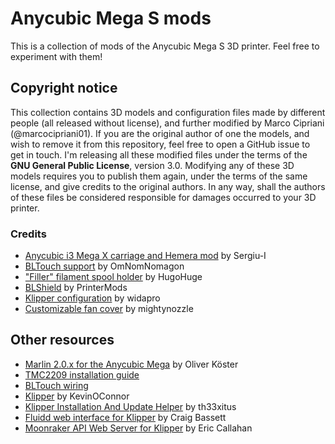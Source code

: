 # Anycubic Mega S mods

This is a collection of mods of the Anycubic Mega S 3D printer. Feel free to experiment with them!

## Copyright notice

This collection contains 3D models and configuration files made by different people (all released without license), and further modified by Marco Cipriani (@marcocipriani01). If you are the original author of one the models, and wish to remove it from this repository, feel free to open a GitHub issue to get in touch. I'm releasing all these modified files under the terms of the **GNU General Public License**, version 3.0. Modifying any of these 3D models requires you to publish them again, under the terms of the same license, and give credits to the original authors. In any way, shall the authors of these files be considered responsible for damages occurred to your 3D printer.

### Credits

- [Anycubic i3 Mega X carriage and Hemera mod](https://www.thingiverse.com/thing:4238185) by Sergiu-I
- [BLTouch support](https://www.thingiverse.com/thing:4167435) by OmNomNomagon
- ["Filler" filament spool holder](https://www.thingiverse.com/thing:3020026) by HugoHuge
- [BLShield](https://www.thingiverse.com/thing:3419174) by PrinterMods
- [Klipper configuration](https://github.com/widapro/3d-printers) by widapro
- [Customizable fan cover](https://www.thingiverse.com/thing:2802474) by mightynozzle

## Other resources

- [Marlin 2.0.x for the Anycubic Mega](https://github.com/knutwurst/Marlin-2-0-x-Anycubic-i3-MEGA-S) by Oliver Köster
- [TMC2209 installation guide](https://github.com/knutwurst/Marlin-2-0-x-Anycubic-i3-MEGA-S/wiki/Swap-stepper-motor-driver-for-TMC2xxx)
- [BLTouch wiring](https://github.com/knutwurst/Marlin-2-0-x-Anycubic-i3-MEGA-S/wiki/BLTouch-Installation-(english))
- [Klipper](https://www.klipper3d.org/) by KevinOConnor
- [Klipper Installation And Update Helper](https://github.com/th33xitus/kiauh) by th33xitus
- [Fluidd web interface for Klipper](https://github.com/cadriel/fluidd) by Craig Bassett
- [Moonraker API Web Server for Klipper](https://github.com/Arksine/moonraker) by Eric Callahan
